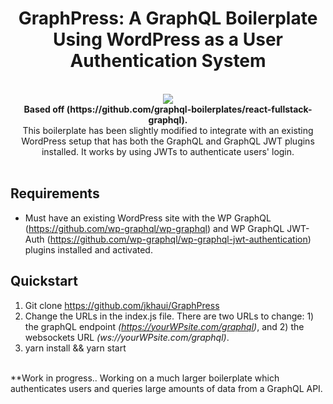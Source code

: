 <h1 align="center"><strong>GraphPress: A GraphQL Boilerplate Using WordPress as a User Authentication System</strong></h1>

<br />

<div align="center"><img src="https://s3.amazonaws.com/codelize/GraphPress.png" /></div></center>

<div align="center"><strong>Based off (https://github.com/graphql-boilerplates/react-fullstack-graphql).</strong></div>
<div align="center">This boilerplate has been slightly modified to integrate with an existing WordPress setup that has both the GraphQL and GraphQL JWT plugins installed. It works by using JWTs to authenticate users' login.</div>

<br />

## Requirements
- Must have an existing WordPress site with the WP GraphQL (https://github.com/wp-graphql/wp-graphql) and WP GraphQL JWT-Auth (https://github.com/wp-graphql/wp-graphql-jwt-authentication) plugins installed and activated.

## Quickstart

1. Git clone https://github.com/jkhaui/GraphPress
2. Change the URLs in the index.js file. There are two URLs to change: 1) the graphQL endpoint <em>(https://yourWPsite.com/graphql)</em>, and 2) the websockets URL <em>(ws://yourWPsite.com/graphql)</em>.
3. yarn install && yarn start

<br />
**Work in progress.. Working on a much larger boilerplate which authenticates users and queries large amounts of data from a GraphQL API.
